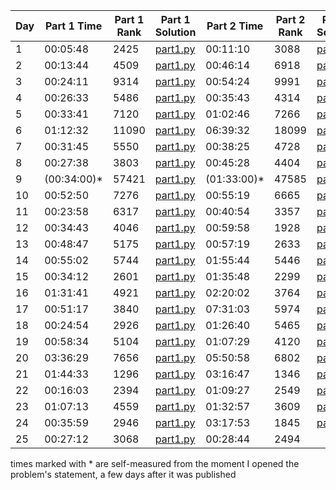 | Day | Part 1 Time | Part 1 Rank | Part 1 Solution                                                                                 | Part 2 Time | Part 2 Rank | Part 2 Solution                                                                                 |
|-----|-------------|-------------|--------------------------------------------------------------------------------------------------|-------------|-------------|--------------------------------------------------------------------------------------------------|
|  1  |  00:05:48   |  2425       | [part1.py](https://github.com/tcrivat/advent-of-code-2024/blob/main/day1/part1.py)             |  00:11:10   |  3088       | [part2.py](https://github.com/tcrivat/advent-of-code-2024/blob/main/day1/part2.py)             |
|  2  |  00:13:44   |  4509       | [part1.py](https://github.com/tcrivat/advent-of-code-2024/blob/main/day2/part1.py)             |  00:46:14   |  6918       | [part2.py](https://github.com/tcrivat/advent-of-code-2024/blob/main/day2/part2.py)             |
|  3  |  00:24:11   |  9314       | [part1.py](https://github.com/tcrivat/advent-of-code-2024/blob/main/day3/part1.py)             |  00:54:24   |  9991       | [part2.py](https://github.com/tcrivat/advent-of-code-2024/blob/main/day3/part2.py)             |
|  4  |  00:26:33   |  5486       | [part1.py](https://github.com/tcrivat/advent-of-code-2024/blob/main/day4/part1.py)             |  00:35:43   |  4314       | [part2.py](https://github.com/tcrivat/advent-of-code-2024/blob/main/day4/part2.py)             |
|  5  |  00:33:41   |  7120       | [part1.py](https://github.com/tcrivat/advent-of-code-2024/blob/main/day5/part1.py)             |  01:02:46   |  7266       | [part2.py](https://github.com/tcrivat/advent-of-code-2024/blob/main/day5/part2.py)             |
|  6  |  01:12:32   | 11090       | [part1.py](https://github.com/tcrivat/advent-of-code-2024/blob/main/day6/part1.py)             |  06:39:32   | 18099       | [part2.py](https://github.com/tcrivat/advent-of-code-2024/blob/main/day6/part2.py)             |
|  7  |  00:31:45   |  5550       | [part1.py](https://github.com/tcrivat/advent-of-code-2024/blob/main/day7/part1.py)             |  00:38:25   |  4728       | [part2.py](https://github.com/tcrivat/advent-of-code-2024/blob/main/day7/part2.py)             |
|  8  |  00:27:38   |  3803       | [part1.py](https://github.com/tcrivat/advent-of-code-2024/blob/main/day8/part1.py)             |  00:45:28   |  4404       | [part2.py](https://github.com/tcrivat/advent-of-code-2024/blob/main/day8/part2.py)             |
|  9  | (00:34:00)* | 57421       | [part1.py](https://github.com/tcrivat/advent-of-code-2024/blob/main/day9/part1.py)             | (01:33:00)* | 47585       | [part2.py](https://github.com/tcrivat/advent-of-code-2024/blob/main/day9/part2.py)             |
| 10  |  00:52:50   |  7276       | [part1.py](https://github.com/tcrivat/advent-of-code-2024/blob/main/day10/part1.py)            |  00:55:19   |  6665       | [part2.py](https://github.com/tcrivat/advent-of-code-2024/blob/main/day10/part2.py)            |
| 11  |  00:23:58   |  6317       | [part1.py](https://github.com/tcrivat/advent-of-code-2024/blob/main/day11/part1.py)            |  00:40:54   |  3357       | [part2.py](https://github.com/tcrivat/advent-of-code-2024/blob/main/day11/part2.py)            |
| 12  |  00:34:43   |  4046       | [part1.py](https://github.com/tcrivat/advent-of-code-2024/blob/main/day12/part1.py)            |  00:59:58   |  1928       | [part2.py](https://github.com/tcrivat/advent-of-code-2024/blob/main/day12/part2.py)            |
| 13  |  00:48:47   |  5175       | [part1.py](https://github.com/tcrivat/advent-of-code-2024/blob/main/day13/part1.py)            |  00:57:19   |  2633       | [part2.py](https://github.com/tcrivat/advent-of-code-2024/blob/main/day13/part2.py)            |
| 14  |  00:55:02   |  5744       | [part1.py](https://github.com/tcrivat/advent-of-code-2024/blob/main/day14/part1.py)            |  01:55:44   |  5446       | [part2.py](https://github.com/tcrivat/advent-of-code-2024/blob/main/day14/part2.py)            |
| 15  |  00:34:12   |  2601       | [part1.py](https://github.com/tcrivat/advent-of-code-2024/blob/main/day15/part1.py)            |  01:35:48   |  2299       | [part2.py](https://github.com/tcrivat/advent-of-code-2024/blob/main/day15/part2.py)            |
| 16  |  01:31:41   |  4921       | [part1.py](https://github.com/tcrivat/advent-of-code-2024/blob/main/day16/part1.py)            |  02:20:02   |  3764       | [part2.py](https://github.com/tcrivat/advent-of-code-2024/blob/main/day16/part2.py)            |
| 17  |  00:51:17   |  3840       | [part1.py](https://github.com/tcrivat/advent-of-code-2024/blob/main/day17/part1.py)            |  07:31:03   |  5974       | [part2.py](https://github.com/tcrivat/advent-of-code-2024/blob/main/day17/part2.py)            |
| 18  |  00:24:54   |  2926       | [part1.py](https://github.com/tcrivat/advent-of-code-2024/blob/main/day18/part1.py)            |  01:26:40   |  5465       | [part2.py](https://github.com/tcrivat/advent-of-code-2024/blob/main/day18/part2.py)            |
| 19  |  00:58:34   |  5104       | [part1.py](https://github.com/tcrivat/advent-of-code-2024/blob/main/day19/part1.py)            |  01:07:29   |  4120       | [part2.py](https://github.com/tcrivat/advent-of-code-2024/blob/main/day19/part2.py)            |
| 20  |  03:36:29   |  7656       | [part1.py](https://github.com/tcrivat/advent-of-code-2024/blob/main/day20/part1.py)            |  05:50:58   |  6802       | [part2.py](https://github.com/tcrivat/advent-of-code-2024/blob/main/day20/part2.py)            |
| 21  |  01:44:33   |  1296       | [part1.py](https://github.com/tcrivat/advent-of-code-2024/blob/main/day21/part1.py)            |  03:16:47   |  1346       | [part2.py](https://github.com/tcrivat/advent-of-code-2024/blob/main/day21/part2.py)            |
| 22  |  00:16:03   |  2394       | [part1.py](https://github.com/tcrivat/advent-of-code-2024/blob/main/day22/part1.py)            |  01:09:27   |  2549       | [part2.py](https://github.com/tcrivat/advent-of-code-2024/blob/main/day22/part2.py)            |
| 23  |  01:07:13   |  4559       | [part1.py](https://github.com/tcrivat/advent-of-code-2024/blob/main/day23/part1.py)            |  01:32:57   |  3609       | [part2.py](https://github.com/tcrivat/advent-of-code-2024/blob/main/day23/part2.py)            |
| 24  |  00:35:59   |  2946       | [part1.py](https://github.com/tcrivat/advent-of-code-2024/blob/main/day24/part1.py)            |  03:17:53   |  1845       | [part2.py](https://github.com/tcrivat/advent-of-code-2024/blob/main/day24/part2.py)            |
| 25  |  00:27:12   |  3068       | [part1.py](https://github.com/tcrivat/advent-of-code-2024/blob/main/day25/part1.py)            |  00:28:44   |  2494       |                                                                                                                        |

times marked with * are self-measured from the moment I opened the problem's statement, a few days after it was published

